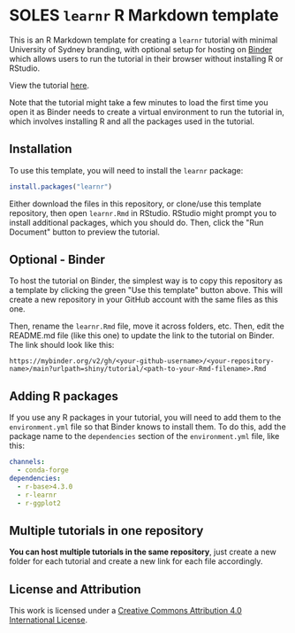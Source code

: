 # SOLES `learnr` R Markdown template

This is an R Markdown template for creating a `learnr` tutorial with minimal University of Sydney branding, with optional setup for hosting on [Binder](https://mybinder.org/) which allows users to run the tutorial in their browser without installing R or RStudio.

View the tutorial [here](https://mybinder.org/v2/gh/usyd-soles-edu/soles-learnr/main?urlpath=shiny/tutorial/learnr.Rmd).

Note that the tutorial might take a few minutes to load the first time you open it as Binder needs to create a virtual environment to run the tutorial in, which involves installing R and all the packages used in the tutorial.

## Installation

To use this template, you will need to install the `learnr` package:

```r
install.packages("learnr")
```

Either download the files in this repository, or clone/use this template repository, then open `learnr.Rmd` in RStudio.
RStudio might prompt you to install additional packages, which you should do. Then, click the "Run Document" button to preview the tutorial.

## Optional - Binder

To host the tutorial on Binder, the simplest way is to copy this repository as a template by clicking the green "Use this template" button above. This will create a new repository in your GitHub account with the same files as this one.

Then, rename the `learnr.Rmd` file, move it across folders, etc. Then, edit the README.md file (like this one) to update the link to the tutorial on Binder. The link should look like this:

```
https://mybinder.org/v2/gh/<your-github-username>/<your-repository-name>/main?urlpath=shiny/tutorial/<path-to-your-Rmd-filename>.Rmd
```

## Adding R packages

If you use any R packages in your tutorial, you will need to add them to the `environment.yml` file so that Binder knows to install them. To do this, add the package name to the `dependencies` section of the `environment.yml` file, like this:

```yml
channels:
  - conda-forge
dependencies:
  - r-base>4.3.0
  - r-learnr
  - r-ggplot2
```


## Multiple tutorials in one repository

**You can host multiple tutorials in the same repository**, just create a new folder for each tutorial and create a new link for each file accordingly.

## License and Attribution

This work is licensed under a [Creative Commons Attribution 4.0 International License](http://creativecommons.org/licenses/by/4.0/).



